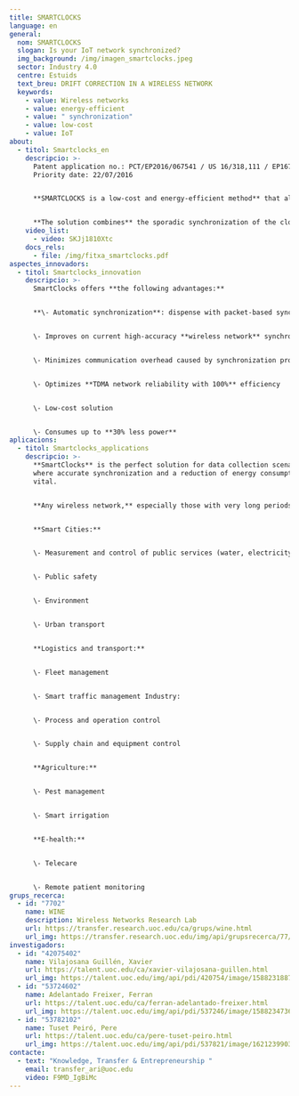 ```yaml
---
title: SMARTCLOCKS
language: en
general:
  nom: SMARTCLOCKS
  slogan: Is your IoT network synchronized?
  img_background: /img/imagen_smartclocks.jpeg
  sector: Industry 4.0
  centre: Estuids
  text_breu: DRIFT CORRECTION IN A WIRELESS NETWORK
  keywords:
    - value: Wireless networks
    - value: energy-efficient
    - value: " synchronization"
    - value: low-cost
    - value: IoT
about:
  - titol: Smartclocks_en
    descripcio: >-
      Patent application no.: PCT/EP2016/067541 / US 16/318,111 / EP16745086.5
      Priority date: 22/07/2016 


      **SMARTCLOCKS is a low-cost and energy-efficient method** that aligns the clocks of wireless devices to guarantee improved synchronization accuracy (by up to ten times when compared to current high-accuracy solutions) **while using 30% less energy.** 


      **The solution combines** the sporadic synchronization of the clock, which takes place during data transmissions, with a correction calculated taking into account the prediction of the time drift due to temperature, **based on the device's thermal characterization.**
    video_list:
      - video: SKJj1810Xtc
    docs_rels:
      - file: /img/fitxa_smartclocks.pdf
aspectes_innovadors:
  - titol: Smartclocks_innovation
    descripcio: >-
      SmartClocks offers **the following advantages:** 


      **\- Automatic synchronization**: dispense with packet-based synchronization and the use of external sources such as GPS 


      \- Improves on current high-accuracy **wireless network** synchronization solutions by up to 10 times (0.1 ppm) 


      \- Minimizes communication overhead caused by synchronization problems 


      \- Optimizes **TDMA network reliability with 100%** efficiency 


      \- Low-cost solution 


      \- Consumes up to **30% less power**
aplicacions:
  - titol: Smartclocks_applications
    descripcio: >-
      **SmartClocks** is the perfect solution for data collection scenarios
      where accurate synchronization and a reduction of energy consumption are
      vital. 


      **Any wireless network,** especially those with very long periods between transmissions of data to a central unit (e.g. LPWAN): 


      **Smart Cities:**


      \- Measurement and control of public services (water, electricity, gas, etc.) 


      \- Public safety


      \- Environment 


      \- Urban transport 


      **Logistics and transport:** 


      \- Fleet management 


      \- Smart traffic management Industry: 


      \- Process and operation control 


      \- Supply chain and equipment control 


      **Agriculture:** 


      \- Pest management 


      \- Smart irrigation 


      **E-health:**


      \- Telecare 


      \- Remote patient monitoring
grups_recerca:
  - id: "7702"
    name: WINE
    description: Wireless Networks Research Lab
    url: https://transfer.research.uoc.edu/ca/grups/wine.html
    url_img: https://transfer.research.uoc.edu/img/api/grupsrecerca/77/image/1594216262171
investigadors:
  - id: "42075402"
    name: Vilajosana Guillén, Xavier
    url: https://talent.uoc.edu/ca/xavier-vilajosana-guillen.html
    url_img: https://talent.uoc.edu/img/api/pdi/420754/image/1588231887989
  - id: "53724602"
    name: Adelantado Freixer, Ferran
    url: https://talent.uoc.edu/ca/ferran-adelantado-freixer.html
    url_img: https://talent.uoc.edu/img/api/pdi/537246/image/1588234736244
  - id: "53782102"
    name: Tuset Peiró, Pere
    url: https://talent.uoc.edu/ca/pere-tuset-peiro.html
    url_img: https://talent.uoc.edu/img/api/pdi/537821/image/1621239903960
contacte:
  - text: "Knowledge, Transfer & Entrepreneurship "
    email: transfer_ari@uoc.edu
    video: F9MD_IgBiMc
---
```

